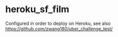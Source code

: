 # heroku_sf_film
Configured in order to deploy on Heroku, see also https://github.com/zwang180/uber_challenge_test/
